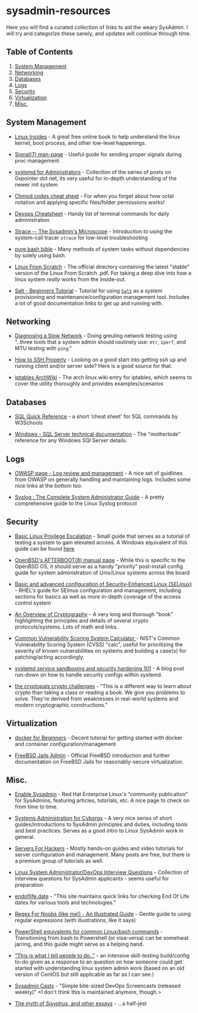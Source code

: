 # sysadmin-resources
Here you will find a curated collection of links to aid the weary SysAdmin. I will try and categorize these sanely, and updates will continue through time.

## Table of Contents

1. [System Management](SystemManagement)
2. [Networking](Networking)
3. [Databases](Databases)
4. [Logs](Logs)
5. [Security](Security)
6. [Virtualization](Virtualization)
7. [Misc.](Misc.)

## System Management
+ [Linux Insides](https://0xax.gitbooks.io/linux-insides/) - A great free online book to help understand the linux kernel, boot process, and other low-level happenings.

+ [Signal(7) man-page](http://man7.org/linux/man-pages/man7/signal.7.html) - Useful guide for sending proper signals during proc management

+ [systemd for Administrators](https://gist.github.com/bcremer/8cdf6900c35dda65f387) - Collection of the series of posts on 0xpointer dot net, its very useful for in-depth understanding of the newer init system

+ [Chmod codes cheat sheet](https://gist.github.com/juanarbol/c44e736be70279c1fd5d68aa24f9d8be) - For when you forget about how octal notation and applying specific files/folder permissions works!

+ [Devops Cheatsheet](https://rubytune.com/cheat/) - Handy list of terminal commands for daily administration

+ [Strace -- The Sysadmin's Microscope](https://blogs.oracle.com/linux/strace-the-sysadmins-microscope-v2) - Introduction to using the system-call tracer `strace` for low-level troubleshooting

+ [pure bash bible](https://github.com/dylanaraps/pure-bash-bible) - Many methods of system tasks without dependencies by solely using bash.

+ [Linux From Scratch](http://www.linuxfromscratch.org/lfs/downloads/stable/) - The official directory containing the latest "stable" version of the Linux From Scratch .pdf. For taking a deep dive into how a linux system _really_ works from the inside-out.

+ [Salt - Beginners Tutorial](https://blog.talpor.com/2014/07/saltstack-beginners-tutorial/) - Tutorial for using [`Salt`](https://www.saltstack.com/) as a system provisioning and maintenance/configuration management tool. Includes a lot of good documentation links to get up and running with.

## Networking
+ [Diagnosing a Slow Network](https://alta3.com/blog/diagnosing-a-slow-network) - Doing greuling network testing using "..three tools that a system admin should routinely use: `mtr`, `iperf`, and MTU testing with `ping`."
 
+ [How to SSH Properly](https://gravitational.com/blog/how-to-ssh-properly/) - Looking on a good start into getting ssh up and running client and/or server side? Here is a good source for that.

+ [iptables ArchWiki](https://wiki.archlinux.org/index.php/Iptables) - The arch linux wiki entry for iptables, which seems to cover the utility thoroughly and provides examples/scenarios

## Databases
+ [SQL Quick Reference](https://www.w3schools.com/SQL/sql_quickref.asp) - a short 'cheat sheet' for SQL commands by W3Schools

+ [Windows - SQL Server technical documentation](https://docs.microsoft.com/en-us/sql/sql-server/?view=sqlallproducts-allversions) - The "motherlode" reference for any Windows SQl Server details.

## Logs
+ [OWASP page - Log review and management](https://www.owasp.org/index.php/Log_review_and_management) - A nice set of guidlines from OWASP on generally handling and maintaining logs. Includes some nice links at the bottom too.

+ [Syslog : The Complete System Administrator Guide](https://devconnected.com/syslog-the-complete-system-administrator-guide/) - A pretty comprehensive guide to the Linux Syslog protocol

## Security
+ [Basic Linux Privilege Escalation](https://blog.g0tmi1k.com/2011/08/basic-linux-privilege-escalation/) - Small guide that serves as a tutorial of testing a system to gain elevated access. A Windows equivalent of this guide can be found [here](https://www.absolomb.com/2018-01-26-Windows-Privilege-Escalation-Guide/)

+ [OpenBSD's AFTERBOOT(8) manual page](https://man.openbsd.org/afterboot) - While this is specific to the OpenBSD OS, it should serve as a handy "priority" post-install config guide for system administration of Unix/Linux systems across the board

+ [Basic and advanced configuration of Security-Enhanced Linux (SELinux)](https://access.redhat.com/documentation/en-us/red_hat_enterprise_linux/7/html/selinux_users_and_administrators_guide/index) - RHEL's guide for SElinux configuration and management, including sections for basics as well as more in-depth coverage of the access control system

+ [An Overview of Cryptography](https://www.garykessler.net/library/crypto.html) - A very long and thorough "book" highlighting the principles and details of several crypto protocols/systems. Lots of math and links.

+ [Common Vulnerability Scoring System Calculator ](https://nvd.nist.gov/vuln-metrics/cvss/v2-calculator) - NIST's Common Vulnerability Scoring System (CVSS) "calc", useful for prioritizing the severity of known vulnerabilities on systems and building a case(s) for patching/acting accordingly. 

+ [systemd service sandboxing and security hardening 101](https://www.ctrl.blog/entry/systemd-service-hardening.html) - A blog post run-down on how to handle security configs within systemd.

+ [the cryptopals crypto challenges](https://www.cryptopals.com/) - "This is a different way to learn about crypto than taking a class or reading a book. We give you problems to solve. They're derived from weaknesses in real-world systems and modern cryptographic constructions."

## Virtualization
+ [docker for Beginners](https://docker-curriculum.com/) - Decent tutorial for getting started with docker and container configuration/management

+ [FreeBSD Jails Admin](https://www.freebsd.org/doc/handbook/jails.html) - Official FreeBSD introduction and further documentation on FreeBSD Jails for reasonably-secure virtualization.

## Misc.
+ [Enable Sysadmin](https://www.redhat.com/sysadmin/) - Red Hat Enterprise Linux's "community publication" for SysAdmins, featuring articles, tutorials, etc. A nice page to check on from time to time.

+ [Systems Administration for Cyborgs](http://cyborginstitute.org/projects/administration/) - A _very_ nice series of short guides/introductions to SysAdmin principles and duties, including tools and best practices. Serves as a good intro to Linux SysAdmin work in general.

+ [Servers For Hackers](https://serversforhackers.com/) - Mostly hands-on guides and video tutorials for server configuration and management. Many posts are free, but there is a premium group of tutorials as well.

+ [Linux System Administrator/DevOps Interview Questions](https://github.com/chassing/linux-sysadmin-interview-questions) - Collection of interview questions for SysAdmin applicants - seems useful for preparation

+ [endoflife.date](https://endoflife.date/) - "This site maintains quick links for checking End Of Life dates for various tools and technologies."

+ [Regex For Noobs (like me!) - An Illustrated Guide](https://www.janmeppe.com/blog/regex-for-noobs/) - Gentle guide to using regular expressions (with illustrations, like it says)

+ [PowerShell equivalents for common Linux/bash commands](https://mathieubuisson.github.io/powershell-linux-bash/) - Transitioning from bash to Powershell (or visa-versa) can be somehwat jarring, and this guide might serve as a helping hand.

+ ["This is what I tell people to do.."](https://www.reddit.com/r/linuxadmin/comments/2s924h/how_did_you_get_your_start/cnnw1ma/) - an intensive skill-testing build/config to-do given as a response to an question on how someone could get started with understanding linux system admin work (based on an old version of CentOS but still applicable as far as I can see.)

* [Sysadmin Casts](https://sysadmincasts.com/) - "Simple bite-sized DevOps Screencasts (released weekly)" <I don't think this is maintained anymore, though.>

+ [The myth of Sisyphus, and other essays](https://archive.org/details/mythofsisyphusot00camu/) - ...a half-jest
